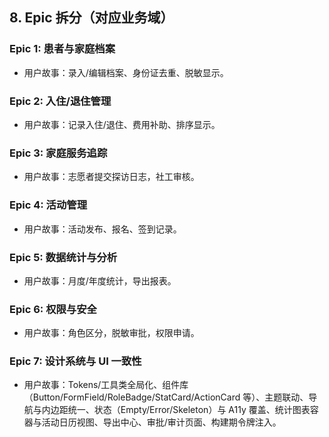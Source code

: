 ## 8. Epic 拆分（对应业务域）

### Epic 1: 患者与家庭档案
- 用户故事：录入/编辑档案、身份证去重、脱敏显示。

### Epic 2: 入住/退住管理
- 用户故事：记录入住/退住、费用补助、排序显示。

### Epic 3: 家庭服务追踪
- 用户故事：志愿者提交探访日志，社工审核。

### Epic 4: 活动管理
- 用户故事：活动发布、报名、签到记录。

### Epic 5: 数据统计与分析
- 用户故事：月度/年度统计，导出报表。

### Epic 6: 权限与安全
- 用户故事：角色区分，脱敏审批，权限申请。

### Epic 7: 设计系统与 UI 一致性
- 用户故事：Tokens/工具类全局化、组件库（Button/FormField/RoleBadge/StatCard/ActionCard 等）、主题联动、导航与内边距统一、状态（Empty/Error/Skeleton）与 A11y 覆盖、统计图表容器与活动日历视图、导出中心、审批/审计页面、构建期令牌注入。
